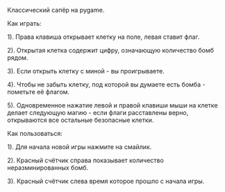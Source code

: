 Классический сапёр на pygame.

Как играть:

1). Права клавиша открывает клетку на поле, левая ставит флаг.

2). Открытая клетка содержит цифру, означающую количество бомб рядом.

3). Если открыть клетку с миной - вы проигрываете.

4). Чтобы не забыть клетку, под которой вы думаете есть бомба - пометьте её флагом.

5). Одновременное нажатие левой и правой клавиши мыши на клетке делает следующую магию - если флаги расставлены верно, открываются все остальные безопасные клетки.


Как пользоваться:

1). Для начала новой игры нажмите на смайлик.

2). Красный счётчик справа показывает количество неразминированных бомб.

3). Красный счётчик слева время которое прошло с начала игры.
